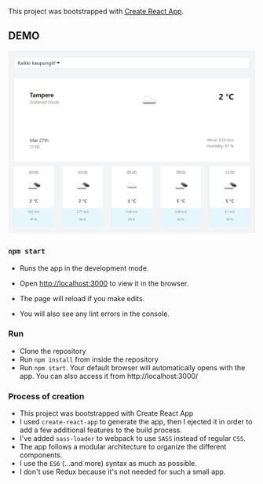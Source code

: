 This project was bootstrapped with [Create React App](https://github.com/facebook/create-react-app).

## DEMO
![demo-app-image](src/images/weather-app.png)

### `npm start`

- Runs the app in the development mode.
- Open [http://localhost:3000](http://localhost:3000) to view it in the browser.

- The page will reload if you make edits.
- You will also see any lint errors in the console.


### Run
- Clone the repository
- Run ```npm install``` from inside the repository
- Run ```npm start```. Your default browser will automatically opens with the app. You can also access it from http://localhost:3000/

### Process of creation
- This project was bootstrapped with Create React App
- I used ```create-react-app``` to generate the app, then I ejected it in order to add a few additional features to the build process.
- I've added ```sass-loader``` to webpack to use ```SASS``` instead of regular ```CSS```.
- The app follows a modular architecture to organize the different components.
- I use the ```ES6``` (...and more) syntax as much as possible.
- I don't use Redux because it's not needed for such a small app.

